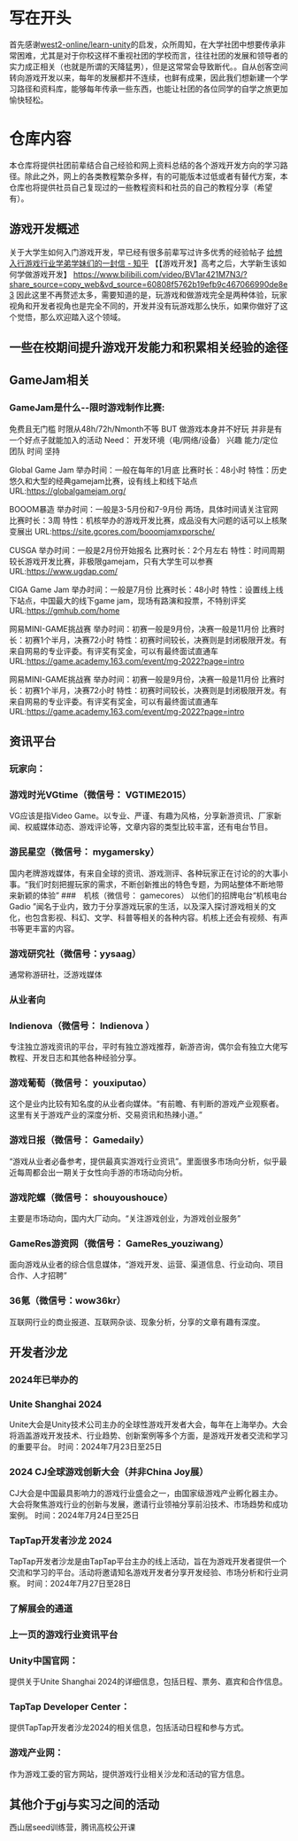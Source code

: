 # 写在开头
首先感谢[west2-online/learn-unity](https://github.com/west2-online/learn-unity)的启发，众所周知，在大学社团中想要传承非常困难，尤其是对于你校这样不重视社团的学校而言，往往社团的发展和领导者的实力成正相关（也就是所谓的天降猛男），但是这常常会导致断代。。自从创客空间转向游戏开发以来，每年的发展都并不连续，也鲜有成果，因此我们想新建一个学习路径和资料库，能够每年传承一些东西，也能让社团的各位同学的自学之旅更加愉快轻松。
# 仓库内容
本仓库将提供社团前辈结合自己经验和网上资料总结的各个游戏开发方向的学习路径。除此之外，网上的各类教程繁杂多样，有的可能版本过低或者有替代方案，本仓库也将提供社员自己复现过的一些教程资料和社员的自己的教程分享（希望有）。

## 游戏开发概述
关于大学生如何入门游戏开发，早已经有很多前辈写过许多优秀的经验帖子
[给想入行游戏行业学弟学妹们的一封信 - 知乎](https://zhuanlan.zhihu.com/p/274960957)
【【游戏开发】高考之后，大学新生该如何学做游戏开发】 https://www.bilibili.com/video/BV1ar421M7N3/?share_source=copy_web&vd_source=60808f5762b19efb9c467066990de8e3
因此这里不再赘述太多，需要知道的是，玩游戏和做游戏完全是两种体验，玩家视角和开发者视角也是完全不同的，开发并没有玩游戏那么快乐，如果你做好了这个觉悟，那么欢迎踏入这个领域。

## 一些在校期间提升游戏开发能力和积累相关经验的途径

## GameJam相关
### GameJam是什么--限时游戏制作比赛:
免费且无门槛
时限从48h/72h/Nmonth不等
BUT
做游戏本身并不好玩
并非是有一个好点子就能加入的活动
Need：
开发环境（电/网络/设备）
兴趣
能力/定位
团队 
时间
坚持

Global Game Jam
举办时间：一般在每年的1月底
比赛时长：48小时
特性：历史悠久和大型的经典gamejam比赛，设有线上和线下站点
URL:https://globalgamejam.org/

BOOOM暴造
举办时间：一般是3-5月份和7-9月份 两场，具体时间请关注官网
比赛时长：3周
特性：机核举办的游戏开发比赛，成品没有大问题的话可以上核聚变展出
URL:https://site.gcores.com/booomjamxporsche/

CUSGA
举办时间：一般是2月份开始报名
比赛时长：2个月左右
特性：时间周期较长游戏开发比赛，非极限gamejam，只有大学生可以参赛
URL:https://www.ugdap.com/

CIGA Game Jam
举办时间：一般是7月份
比赛时长：48小时
特性：设置线上线下站点，中国最大的线下game jam，现场有路演和投票，不特别评奖
URL:https://gmhub.com/home

网易MINI-GAME挑战赛
举办时间：初赛一般是9月份，决赛一般是11月份
比赛时长：初赛1个半月，决赛72小时
特性：初赛时间较长，决赛则是封闭极限开发。有来自网易的专业评委。有评奖有奖金，可以有最终面试直通车
URL:https://game.academy.163.com/event/mg-2022?page=intro

网易MINI-GAME挑战赛
举办时间：初赛一般是9月份，决赛一般是11月份
比赛时长：初赛1个半月，决赛72小时
特性：初赛时间较长，决赛则是封闭极限开发。有来自网易的专业评委。有评奖有奖金，可以有最终面试直通车
URL:https://game.academy.163.com/event/mg-2022?page=intro

## 资讯平台
### 玩家向：
### 游戏时光VGtime（微信号： VGTIME2015）
VG应该是指Video Game。以专业、严谨、有趣为风格，分享新游资讯、厂家新闻、权威媒体动态、游戏评论等，文章内容的类型比较丰富，还有电台节目。
### 游民星空（微信号： mygamersky）
国内老牌游戏媒体，有来自全球的资讯、游戏测评、各种玩家正在讨论的的大事小事。“我们时刻把握玩家的需求，不断创新推出的特色专题，为网站整体不断地带来新颖的体验”
###　机核（微信号： gamecores）
以他们的招牌电台“机核电台Gadio ”闻名于业内，致力于分享游戏玩家的生活，以及深入探讨游戏相关的文化，也包含影视、科幻、文学、科普等相关的各种内容。机核上还会有视频、有声书等更丰富的内容。
### 游戏研究社（微信号：yysaag）
通常称游研社，泛游戏媒体
### 从业者向
### Indienova（微信号： Indienova ）
专注独立游戏资讯的平台，平时有独立游戏推荐，新游咨询，偶尔会有独立大佬写教程、开发日志和其他各种经验分享。
### 游戏葡萄（微信号： youxiputao）
这个是业内比较有知名度的从业者向媒体。“有前瞻、有判断的游戏产业观察者。这里有关于游戏产业的深度分析、交易资讯和热辣小道。”
### 游戏日报（微信号： Gamedaily）
“游戏从业者必备参考，提供最真实游戏行业资讯”。里面很多市场向分析，似乎最近每周都会出一期关于女性向手游的市场动向分析。
### 游戏陀螺（微信号： shouyoushouce）
主要是市场动向，国内大厂动向。“关注游戏创业，为游戏创业服务”
### GameRes游资网（微信号： GameRes_youziwang）
面向游戏从业者的综合信息媒体，“游戏开发、运营、渠道信息、行业动向、项目合作、人才招聘”
### 36氪（微信号：wow36kr）
互联网行业的商业报道、互联网杂谈、现象分析，分享的文章有趣有深度。

## 开发者沙龙
### 2024年已举办的
### Unite Shanghai 2024
Unite大会是Unity技术公司主办的全球性游戏开发者大会，每年在上海举办。大会将涵盖游戏开发技术、行业趋势、创新案例等多个方面，是游戏开发者交流和学习的重要平台。
时间：2024年7月23日至25日
### 2024 CJ全球游戏创新大会（并非China Joy展）
CJ大会是中国最具影响力的游戏行业盛会之一，由国家级游戏产业孵化器主办。大会将聚焦游戏行业的创新与发展，邀请行业领袖分享前沿技术、市场趋势和成功案例。
时间：2024年7月24日至25日
### TapTap开发者沙龙 2024
TapTap开发者沙龙是由TapTap平台主办的线上活动，旨在为游戏开发者提供一个交流和学习的平台。活动将邀请知名游戏开发者分享开发经验、市场分析和行业洞察。
时间：2024年7月27日至28日

### 了解展会的通道
### 上一页的游戏行业资讯平台
### Unity中国官网：
提供关于Unite Shanghai 2024的详细信息，包括日程、票务、嘉宾和合作信息。
### TapTap Developer Center：
提供TapTap开发者沙龙2024的相关信息，包括活动日程和参与方式。
### 游戏产业网：
作为游戏工委的官方网站，提供游戏行业相关沙龙和活动的官方信息。

## 其他介于gj与实习之间的活动

西山居seed训练营，腾讯高校公开课
